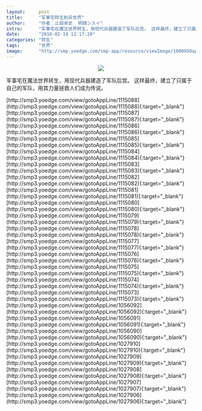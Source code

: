 ```yaml
---
layout:     post
title:      "军事宅转生到异世界"
author:     "作者：止田卓史  明镜シスイ"
intro:      "军事宅在魔法世界转生，用现代兵器建造了军队后宫。 这样最终，建立了只属于自己的军队，用其力量拯救人们成为传说。"
date:       "2018-02-14 12:17:20"
categories: "转生"
tags:       "世界"
image:      "http://smp.yoedge.com/smp-app/resource/viewImage/1000950appline.png"
---
```

<div style="text-align: center">
<p><img src="http://smp.yoedge.com/smp-app/resource/viewImage/1000950appline.png"/></p>
</div>
<p class="post-meta">
<span>军事宅在魔法世界转生，用现代兵器建造了军队后宫。 这样最终，建立了只属于自己的军队，用其力量拯救人们成为传说。</span>
</p>
[http://smp3.yoedge.com/view/gotoAppLine/1115088](http://smp3.yoedge.com/view/gotoAppLine/1115088){:target="_blank"}
[http://smp3.yoedge.com/view/gotoAppLine/1115087](http://smp3.yoedge.com/view/gotoAppLine/1115087){:target="_blank"}
[http://smp3.yoedge.com/view/gotoAppLine/1115086](http://smp3.yoedge.com/view/gotoAppLine/1115086){:target="_blank"}
[http://smp3.yoedge.com/view/gotoAppLine/1115085](http://smp3.yoedge.com/view/gotoAppLine/1115085){:target="_blank"}
[http://smp3.yoedge.com/view/gotoAppLine/1115084](http://smp3.yoedge.com/view/gotoAppLine/1115084){:target="_blank"}
[http://smp3.yoedge.com/view/gotoAppLine/1115083](http://smp3.yoedge.com/view/gotoAppLine/1115083){:target="_blank"}
[http://smp3.yoedge.com/view/gotoAppLine/1115082](http://smp3.yoedge.com/view/gotoAppLine/1115082){:target="_blank"}
[http://smp3.yoedge.com/view/gotoAppLine/1115081](http://smp3.yoedge.com/view/gotoAppLine/1115081){:target="_blank"}
[http://smp3.yoedge.com/view/gotoAppLine/1115080](http://smp3.yoedge.com/view/gotoAppLine/1115080){:target="_blank"}
[http://smp3.yoedge.com/view/gotoAppLine/1115079](http://smp3.yoedge.com/view/gotoAppLine/1115079){:target="_blank"}
[http://smp3.yoedge.com/view/gotoAppLine/1115078](http://smp3.yoedge.com/view/gotoAppLine/1115078){:target="_blank"}
[http://smp3.yoedge.com/view/gotoAppLine/1115077](http://smp3.yoedge.com/view/gotoAppLine/1115077){:target="_blank"}
[http://smp3.yoedge.com/view/gotoAppLine/1115076](http://smp3.yoedge.com/view/gotoAppLine/1115076){:target="_blank"}
[http://smp3.yoedge.com/view/gotoAppLine/1115075](http://smp3.yoedge.com/view/gotoAppLine/1115075){:target="_blank"}
[http://smp3.yoedge.com/view/gotoAppLine/1115074](http://smp3.yoedge.com/view/gotoAppLine/1115074){:target="_blank"}
[http://smp3.yoedge.com/view/gotoAppLine/1115073](http://smp3.yoedge.com/view/gotoAppLine/1115073){:target="_blank"}
[http://smp3.yoedge.com/view/gotoAppLine/1056092](http://smp3.yoedge.com/view/gotoAppLine/1056092){:target="_blank"}
[http://smp3.yoedge.com/view/gotoAppLine/1056091](http://smp3.yoedge.com/view/gotoAppLine/1056091){:target="_blank"}
[http://smp3.yoedge.com/view/gotoAppLine/1056090](http://smp3.yoedge.com/view/gotoAppLine/1056090){:target="_blank"}
[http://smp3.yoedge.com/view/gotoAppLine/1027910](http://smp3.yoedge.com/view/gotoAppLine/1027910){:target="_blank"}
[http://smp3.yoedge.com/view/gotoAppLine/1027909](http://smp3.yoedge.com/view/gotoAppLine/1027909){:target="_blank"}
[http://smp3.yoedge.com/view/gotoAppLine/1027908](http://smp3.yoedge.com/view/gotoAppLine/1027908){:target="_blank"}
[http://smp3.yoedge.com/view/gotoAppLine/1027907](http://smp3.yoedge.com/view/gotoAppLine/1027907){:target="_blank"}
[http://smp3.yoedge.com/view/gotoAppLine/1027906](http://smp3.yoedge.com/view/gotoAppLine/1027906){:target="_blank"}


